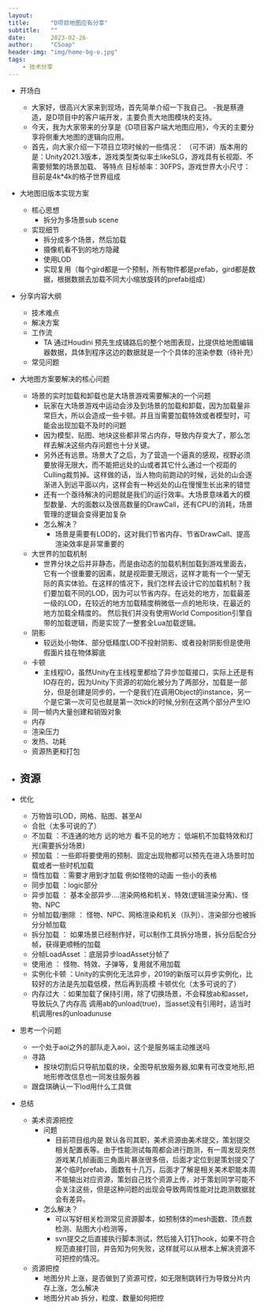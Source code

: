 ```yaml
---
layout:
title:      "D项目地图应有分享"
subtitle:   ""
date:       2023-02-26
author:     "CSoap"
header-img: "img/home-bg-o.jpg"
tags:
    - 技术分享
---
```


- 开场白
    - 大家好，很高兴大家来到现场，首先简单介绍一下我自己。
    -我是蔡遵造，是D项目中的客户端开发，主要负责大地图模块的支持。
    - 今天，我为大家带来的分享是《D项目客户端大地图应用》，今天的主要分享将侧重大地图的逻辑向应用。
    - 首先，向大家介绍一下项目立项时候的一些情况：
    （可不讲）版本用的是：Unity2021.3版本，游戏类型类似率土likeSLG，游戏具有长视距、不需要频繁的场景加载、 等特点
    目标帧率：30FPS，游戏世界大小尺寸：目前是4k*4k的格子世界组成

- 大地图旧版本实现方案
    - 核心思想
        - 拆分为多场景sub scene
    - 实现细节
        - 拆分成多个场景，然后加载
        - 摄像机看不到的地方隐藏
        - 使用LOD
        - 实现复用（每个gird都是一个预制，所有物件都是prefab，gird都是数据，根据数据去加载不同大小缩放旋转的prefab组成）

- 分享内容大纲
    - 技术难点
    - 解决方案
    - 工作流
        - TA 通过Houdini 预先生成铺路后的整个地图表现，比提供给地图编辑器数据，具体到程序这边的数据就是一个个具体的渲染参数（待补充）
    - 常见问题
- 大地图方案要解决的核心问题
    - 场景的实时加载和卸载也是大场景游戏需要解决的一个问题
        - 玩家在大场景游戏中运动会涉及到场景的加载和卸载，因为加载量非常巨大，所以会造成一些卡顿。并且当需要加载特效或者模型时，可能会出现加载不及时的问题
        - 因为模型、贴图、地块这些都非常占内存，导致内存变大了，那么怎样去解决这些内存问题也十分关键。
        - 另外还有远景。场景大了之后，为了营造一个逼真的感观，视野必须要放得无限大，而不能把远处的山或者其它什么通过一个视距的Culling裁剪掉。这样做的话，当人物向前跑动的时候，远处的山会逐渐进入到远平面以内，这样会有一种远处的山在慢慢生长出来的错觉
        - 还有一个亟待解决的问题就是我们的运行效率。大场景意味着大的模型数量、大的面数以及很高数量的DrawCall，还有CPU的消耗，场景管理的逻辑会变得更加复杂
        - 怎么解决？
            - 场景是需要有LOD的，这对我们节省内存、节省DrawCall、提高渲染效率是非常重要的
    - 大世界的加载机制
        - 世界分块之后并非静态，而是由动态的加载机制加载到游戏里面去，它有一个很重要的因素，就是视距要无限远，这样才能有一个一望无际的真实体验。在这样的情况下，我们怎样去设计它的加载机制？我们要加载不同的LOD，因为可以节省内存。在远处的地方，加载最差一级的LOD，在较近的地方加载精度稍微低一点的地形块，在最近的地方加载全精度的。
        然后我们并没有使用World Composition引擎自带的加载逻辑，而是实现了一整套全Lua加载逻辑。
    - 阴影
        - 较远处小物体、部分低精度LOD不投射阴影、或者投射阴影但是使用假面片挂在物体脚底
    - 卡顿
        - 主线程IO，虽然Unity在主线程里都给了异步加载接口，实际上还是有IO存在的，因为Unity下资源的初始化被分为了两部分，加载是一部分，但是创建是同步的，一个是我们在调用Object的instance，另一个是它第一次可见也就是第一次tick的时候,分别在这两个部分产生IO
    - 同一帧内大量创建和销毁对象
    - 内存
    - 渲染压力
    - 发热、功耗
    - 资源热更和打包

- 资源
    - 

- 优化
    - 万物皆可LOD，网格、贴图、甚至AI
    - 合批（太多可说的了）
    - 不加载 ：不连通的地方 远的地方 看不见的地方； 低端机不加载特效和灯光(需要拆分场景)
    - 预加载 ：一些即将要使用的预制、固定出现物都可以预先在进入场景时加载或者一些时机加载
    - 惰性加载 ：需要才用到才加载 例如怪物的动画 一些小的表格
    - 同步加载  ：logic部分
    - 异步加载 ： 基本全部异步....渲染网格和机关、特效(逻辑渲染分离)、怪物、NPC
    - 分帧加载/删除 ： 怪物、NPC、网格渲染和机关（队列）、渲染部分也被拆分分帧加载
    - 拆分加载 ： 如果场景已经制作好，可以制作工具拆分场景，拆分后配合分帧，获得更顺畅的加载
    - 分帧LoadAsset ：底层异步loadAsset分帧了
    - 使用池  ： 怪物、特效、子弹等，复用就不用加载
    - 实例化卡顿 ：Unity的实例化无法异步，2019的新版可以异步实例化，比较好的方法是先加载低模，然后再到高模
卡顿优化（太多可说的了）
    - 内存过大 ：如果加载了保持引用，除了切换场景，不会释放ab和asset，导致玩久了内存高  调用ab的unload(true)，当asset没有引用时，适当时机调用res的unloadunuse

- 思考一个问题
    - 一个处于aoi之外的部队走入aoi，这个是服务端主动推送吗
    - 寻路
        - 按块切割后只导航加载的块，全图导航放服务器,如果有可改变地形,把地形修改信息也一同发往服务器
    - 跟盘琪确认一下lod用什么工具做

- 总结
    - 美术资源把控
        - 问题
            - 目前项目组内是 默认各司其职，美术资源由美术提交，策划提交相关配置表等。由于性能测试每周都会进行跑测，有一周发现突然游戏某几帧画面三角面片暴涨很多倍，后面才定位到是策划提交了某个临时prefab，面数有十几万，后面才了解是相关美术职能本周不能输出对应资源，策划自己找个资源上传，对于策划同学可能不会关注这些，但是这种问题的出现会导致两周性能对比跑测数据就会有差异。
        - 怎么解决？
            - 可以写好相关检测常见资源脚本，如预制体的mesh面数、顶点数检测、贴图大小检测等，
            - svn提交之后直接执行脚本测试，然后接入钉钉hook，如果不符合规范直接打回，并告知为何失败，这样就可以从根本上解决资源不可把控的情况。
    - 资源把控
        - 地图分片上涨，是否做到了资源可控，如无限制跳转行为导致分片内存上涨，怎么解决
        - 地图分片ab 拆分，粒度、数量如何把控